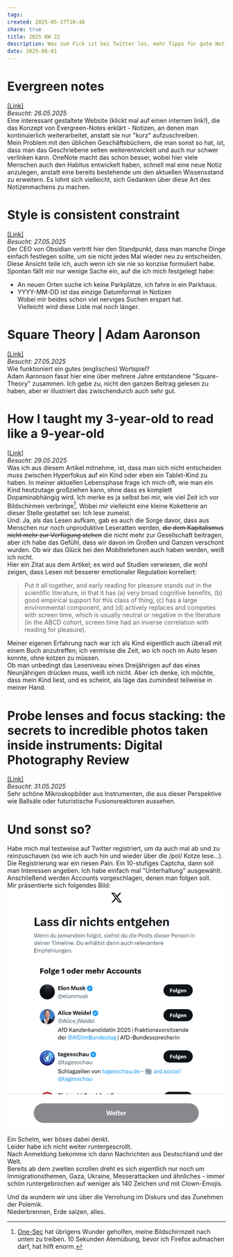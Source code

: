 ```yaml
---
tags: 
created: 2025-05-27T10:48
share: true
title: 2025 KW 22
description: Was zum Fick ist bei Twitter los, mehr Tipps für gute Notizen und Wortspiele, wie schaffe ich es, dass mein Kind gerne liest und was hat es davon, Instrumente von innen.
date: 2025-06-01
---
```

# Evergreen notes  
[\[Link\]](https://notes.andymatuschak.org/z5E5QawiXCMbtNtupvxeoEX)  
*Besucht: 26.05.2025*  
Eine interessant gestaltete Website (klickt mal auf einen internen link!), die das Konzept von Evergreen-Notes erklärt - Notizen, an denen man kontinuierlich weiterarbeitet, anstatt sie nur "kurz" aufzuschreiben.  
Mein Problem mit den üblichen Geschäftsbüchern, die man sonst so hat, ist, dass man das Geschriebene selten weiterentwickelt und auch nur schwer verlinken kann. OneNote macht das schon besser, wobei hier viele Menschen auch den Habitus entwickelt haben, schnell mal eine neue Notiz anzulegen, anstatt eine bereits bestehende um den aktuellen Wissensstand zu erweitern. Es lohnt sich vielleicht, sich Gedanken über diese Art des Notizenmachens zu machen.  
  
# Style is consistent constraint  
[\[Link\]](https://stephango.com/style)  
*Besucht: 27.05.2025*  
Der CEO von Obsidian vertritt hier den Standpunkt, dass man manche Dinge einfach festlegen sollte, um sie nicht jedes Mal wieder neu zu entscheiden. Diese Ansicht teile ich, auch wenn ich sie nie so konzise formuliert habe.  
Spontan fällt mir nur wenige Sache ein, auf die ich mich festgelegt habe:  
- An neuen Orten suche ich keine Parkplätze, ich fahre in ein Parkhaus.  
- YYYY-MM-DD ist das einzige Datumformat in Notizen  
Wobei mir beides schon viel nerviges Suchen erspart hat.  
Vielleicht wird diese Liste mal noch länger.  
# Square Theory | Adam Aaronson  
[\[Link\]](https://aaronson.org/blog/square-theory)  
*Besucht: 27.05.2025*  
Wie funktioniert ein gutes (englisches) Wortspiel?  
Adam Aaronson fasst hier eine über mehrere Jahre entstandene "Square-Theory" zusammen. Ich gebe zu, nicht den ganzen Beitrag gelesen zu haben, aber er illustriert das zwischendurch auch sehr gut.  
  
# How I taught my 3-year-old to read like a 9-year-old  
[\[Link\]](https://www.theintrinsicperspective.com/p/how-i-taught-my-3-year-old-to-read)  
*Besucht: 29.05.2025*  
Was ich aus diesem Artikel mitnehme, ist, dass man sich nicht entscheiden muss zwischen Hyperfokus auf ein Kind oder eben ein Tablet-Kind zu haben. In meiner aktuellen Lebensphase frage ich mich oft, wie man ein Kind heutzutage großziehen kann, ohne dass es komplett Dopaminabhängig wird. Ich merke es ja selbst bei mir, wie viel Zeit ich vor Bildschirmen verbringe[^1]. Wobei mir vielleicht eine kleine Koketterie an dieser Stelle gestattet sei: Ich lese zumeist.  
Und: Ja, als das Lesen aufkam, gab es auch die Sorge davor, dass aus Menschen nur noch unproduktive Leseratten werden, ~~die dem Kapitalismus nicht mehr zur Verfügung stehen~~ die nicht mehr zur Gesellschaft beitragen, aber ich habe das Gefühl, dass wir davon im Großen und Ganzen verschont wurden. Ob wir das Glück bei den Mobiltelefonen auch haben werden, weiß ich nicht.   
Hier ein Zitat aus dem Artikel; es wird auf Studien verwiesen, die wohl zeigen, dass Lesen mit besserer emotionaler Regulation korreliert:  
> Put it all together, and early reading for pleasure stands out in the scientific literature, in that it has (a) very broad cognitive benefits, (b) good empirical support for this class of thing, (c) has a large environmental component, and (d) actively replaces and competes with screen time, which is usually neutral or negative in the literature (in the ABCD cohort, screen time had an inverse correlation with reading for pleasure).  
  
Meiner eigenen Erfahrung nach war ich als Kind eigentlich auch überall mit einem Buch anzutreffen; ich vermisse die Zeit, wo ich noch im Auto lesen konnte, ohne kotzen zu müssen.  
Ob man unbedingt das Leseniveau eines Dreijährigen auf das eines Neunjährigen drücken muss, weiß ich nicht. Aber ich denke, ich möchte, dass mein Kind liest, und es scheint, als läge das zumindest teilweise in meiner Hand.  
  
# Probe lenses and focus stacking: the secrets to incredible photos taken inside instruments: Digital Photography Review  
[\[Link\]](https://m.dpreview.com/photography/5400934096/probe-lenses-and-focus-stacking-the-secrets-to-incredible-photos-taken-inside-instruments)  
*Besucht: 31.05.2025*  
Sehr schöne Mikroskopbilder aus Instrumenten, die aus dieser Perspektive wie Ballsäle oder futuristische Fusionsreaktoren aussehen.  
  
# Und sonst so?  
Habe mich mal testweise auf Twitter registriert, um da auch mal ab und zu reinzuschauen (so wie ich auch hin und wieder über die /pol/ Kotze lese...).  
Die Registrierung war ein riesen Pain. Ein 10-stufiges Captcha, dann soll man Interessen angeben. Ich habe einfach mal "Unterhaltung" ausgewählt.  
Anschließend werden Accounts vorgeschlagen, denen man folgen soll.  
Mir präsentierte sich folgendes Bild:  
<img src="https://raw.githubusercontent.com/MaxRies/maxries.github.io/refs/heads/main/content/posts/Internet/attachments/what%20the%20fuck.png" />  
  
Ein Schelm, wer böses dabei denkt.  
Leider habe ich nicht weiter runtergescrollt.   
Nach Anmeldung bekomme ich dann Nachrichten aus Deutschland und der Welt.  
Bereits ab dem zweiten scrollen dreht es sich eigentlich nur noch um Immigrationsthemen, Gaza, Ukraine, Messerattacken und ähnliches - immer schön runtergebrochen auf weniger als 140 Zeichen und mit Clown-Emojis.  
  
Und da wundern wir uns über die Verrohung im Diskurs und das Zunehmen der Polemik.  
Niederbrennen, Erde salzen, alles.  
  
[^1]: [One-Sec](https://one-sec.app/) hat übrigens Wunder geholfen, meine Bildschirmzeit nach unten zu treiben. 10 Sekunden Atemübung, bevor ich Firefox aufmachen darf, hat hilft enorm.  
